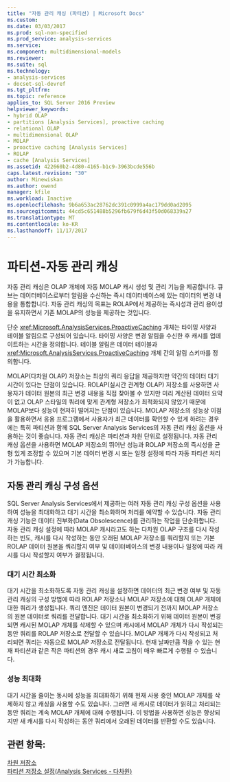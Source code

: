 ```yaml
---
title: "자동 관리 캐싱 (파티션) | Microsoft Docs"
ms.custom: 
ms.date: 03/03/2017
ms.prod: sql-non-specified
ms.prod_service: analysis-services
ms.service: 
ms.component: multidimensional-models
ms.reviewer: 
ms.suite: sql
ms.technology:
- analysis-services
- docset-sql-devref
ms.tgt_pltfrm: 
ms.topic: reference
applies_to: SQL Server 2016 Preview
helpviewer_keywords:
- hybrid OLAP
- partitions [Analysis Services], proactive caching
- relational OLAP
- multidimensional OLAP
- MOLAP
- proactive caching [Analysis Services]
- ROLAP
- cache [Analysis Services]
ms.assetid: 422660b2-4d80-4165-b1c9-3963bcde556b
caps.latest.revision: "30"
author: Minewiskan
ms.author: owend
manager: kfile
ms.workload: Inactive
ms.openlocfilehash: 9b6a653ac28762dc391c0999a4ac179dd0ad2095
ms.sourcegitcommit: 44cd5c651488b5296fb679f6d43f50d068339a27
ms.translationtype: MT
ms.contentlocale: ko-KR
ms.lasthandoff: 11/17/2017
---
```

# <a name="partitions---proactive-caching"></a>파티션-자동 관리 캐싱
  자동 관리 캐싱은 OLAP 개체에 자동 MOLAP 캐시 생성 및 관리 기능을 제공합니다. 큐브는 데이터베이스로부터 알림을 수신하는 즉시 데이터베이스에 있는 데이터의 변경 내용을 통합합니다. 자동 관리 캐싱의 목표는 ROLAP에서 제공하는 즉시성과 관리 용이성을 유지하면서 기존 MOLAP의 성능을 제공하는 것입니다.  
  
 단순 <xref:Microsoft.AnalysisServices.ProactiveCaching> 개체는 타이밍 사양과 테이블 알림으로 구성되어 있습니다. 타이밍 사양은 변경 알림을 수신한 후 캐시를 업데이트하는 시간을 정의합니다. 테이블 알림은 데이터 테이블과 <xref:Microsoft.AnalysisServices.ProactiveCaching> 개체 간의 알림 스키마를 정의합니다.  
  
 MOLAP(다차원 OLAP) 저장소는 최상의 쿼리 응답을 제공하지만 약간의 데이터 대기 시간이 있다는 단점이 있습니다. ROLAP(실시간 관계형 OLAP) 저장소를 사용하면 사용자가 데이터 원본의 최근 변경 내용을 직접 찾아볼 수 있지만 미리 계산된 데이터 요약이 없고 OLAP 스타일의 쿼리에 맞게 관계형 저장소가 최적화되지 않았기 때문에 MOLAP보다 성능이 현저히 떨어지는 단점이 있습니다. MOLAP 저장소의 성능상 이점을 활용하면서 응용 프로그램에서 사용자가 최근 데이터를 확인할 수 있게 하려는 경우에는 특히 파티션과 함께 SQL Server Analysis Services의 자동 관리 캐싱 옵션을 사용하는 것이 좋습니다. 자동 관리 캐싱은 파티션과 차원 단위로 설정됩니다. 자동 관리 캐싱 옵션을 사용하면 MOLAP 저장소의 뛰어난 성능과 ROLAP 저장소의 즉시성을 균형 있게 조정할 수 있으며 기본 데이터 변경 시 또는 일정 설정에 따라 자동 파티션 처리가 가능합니다.  
  
## <a name="proactive-caching-configuration-options"></a>자동 관리 캐싱 구성 옵션  
 SQL Server Analysis Services에서 제공하는 여러 자동 관리 캐싱 구성 옵션을 사용하여 성능을 최대화하고 대기 시간을 최소화하며 처리를 예약할 수 있습니다. 자동 관리 캐싱 기능은 데이터 진부화(Data Obsolescence)를 관리하는 작업을 단순화합니다. 자동 관리 캐싱 설정에 따라 MOLAP 캐시라고도 하는 다차원 OLAP 구조를 다시 작성하는 빈도, 캐시를 다시 작성하는 동안 오래된 MOLAP 저장소를 쿼리할지 또는 기본 ROLAP 데이터 원본을 쿼리할지 여부 및 데이터베이스의 변경 내용이나 일정에 따라 캐시를 다시 작성할지 여부가 결정됩니다.  
  
### <a name="minimizing-latency"></a>대기 시간 최소화  
 대기 시간을 최소화하도록 자동 관리 캐싱을 설정하면 데이터의 최근 변경 여부 및 자동 관리 캐싱의 구성 방법에 따라 ROLAP 저장소나 MOLAP 저장소에 대해 OLAP 개체에 대한 쿼리가 생성됩니다. 쿼리 엔진은 데이터 원본이 변경되기 전까지 MOLAP 저장소의 원본 데이터로 쿼리를 전달합니다. 대기 시간을 최소화하기 위해 데이터 원본이 변경되면 캐시된 MOLAP 개체를 삭제할 수 있으며 캐시에서 MOLAP 개체가 다시 작성되는 동안 쿼리를 ROLAP 저장소로 전달할 수 있습니다. MOLAP 개체가 다시 작성되고 처리되면 쿼리는 자동으로 MOLAP 저장소로 전달됩니다. 현재 날짜만큼 작을 수 있는 현재 파티션과 같은 작은 파티션의 경우 캐시 새로 고침이 매우 빠르게 수행될 수 있습니다.  
  
### <a name="maximizing-performance"></a>성능 최대화  
 대기 시간을 줄이는 동시에 성능을 최대화하기 위해 현재 사용 중인 MOLAP 개체를 삭제하지 않고 캐싱을 사용할 수도 있습니다. 그러면 새 캐시로 데이터가 읽히고 처리되는 동안 쿼리는 계속 MOLAP 개체에 대해 수행됩니다. 이 방법을 사용하면 성능은 향상되지만 새 캐시를 다시 작성하는 동안 쿼리에서 오래된 데이터를 반환할 수도 있습니다.  
  
## <a name="see-also"></a>관련 항목:  
 [차원 저장소](../../analysis-services/multidimensional-models-olap-logical-dimension-objects/dimensions-storage.md)   
 [파티션 저장소 설정&#40;Analysis Services - 다차원&#41;](../../analysis-services/multidimensional-models/set-partition-storage-analysis-services-multidimensional.md)  
  
  
